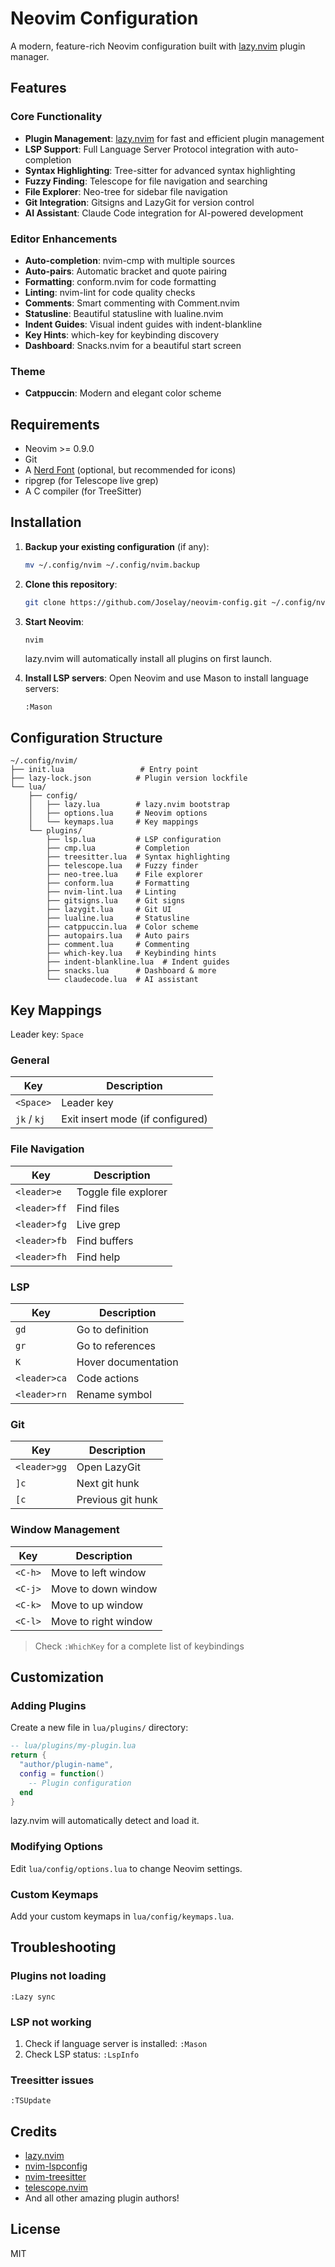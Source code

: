 # Neovim Configuration

A modern, feature-rich Neovim configuration built with [lazy.nvim](https://github.com/folke/lazy.nvim) plugin manager.

## Features

### Core Functionality
- **Plugin Management**: [lazy.nvim](https://github.com/folke/lazy.nvim) for fast and efficient plugin management
- **LSP Support**: Full Language Server Protocol integration with auto-completion
- **Syntax Highlighting**: Tree-sitter for advanced syntax highlighting
- **Fuzzy Finding**: Telescope for file navigation and searching
- **File Explorer**: Neo-tree for sidebar file navigation
- **Git Integration**: Gitsigns and LazyGit for version control
- **AI Assistant**: Claude Code integration for AI-powered development

### Editor Enhancements
- **Auto-completion**: nvim-cmp with multiple sources
- **Auto-pairs**: Automatic bracket and quote pairing
- **Formatting**: conform.nvim for code formatting
- **Linting**: nvim-lint for code quality checks
- **Comments**: Smart commenting with Comment.nvim
- **Statusline**: Beautiful statusline with lualine.nvim
- **Indent Guides**: Visual indent guides with indent-blankline
- **Key Hints**: which-key for keybinding discovery
- **Dashboard**: Snacks.nvim for a beautiful start screen

### Theme
- **Catppuccin**: Modern and elegant color scheme

## Requirements

- Neovim >= 0.9.0
- Git
- A [Nerd Font](https://www.nerdfonts.com/) (optional, but recommended for icons)
- ripgrep (for Telescope live grep)
- A C compiler (for TreeSitter)

## Installation

1. **Backup your existing configuration** (if any):
   ```bash
   mv ~/.config/nvim ~/.config/nvim.backup
   ```

2. **Clone this repository**:
   ```bash
   git clone https://github.com/Joselay/neovim-config.git ~/.config/nvim
   ```

3. **Start Neovim**:
   ```bash
   nvim
   ```

   lazy.nvim will automatically install all plugins on first launch.

4. **Install LSP servers**: Open Neovim and use Mason to install language servers:
   ```
   :Mason
   ```

## Configuration Structure

```
~/.config/nvim/
├── init.lua                 # Entry point
├── lazy-lock.json          # Plugin version lockfile
└── lua/
    ├── config/
    │   ├── lazy.lua        # lazy.nvim bootstrap
    │   ├── options.lua     # Neovim options
    │   └── keymaps.lua     # Key mappings
    └── plugins/
        ├── lsp.lua         # LSP configuration
        ├── cmp.lua         # Completion
        ├── treesitter.lua  # Syntax highlighting
        ├── telescope.lua   # Fuzzy finder
        ├── neo-tree.lua    # File explorer
        ├── conform.lua     # Formatting
        ├── nvim-lint.lua   # Linting
        ├── gitsigns.lua    # Git signs
        ├── lazygit.lua     # Git UI
        ├── lualine.lua     # Statusline
        ├── catppuccin.lua  # Color scheme
        ├── autopairs.lua   # Auto pairs
        ├── comment.lua     # Commenting
        ├── which-key.lua   # Keybinding hints
        ├── indent-blankline.lua  # Indent guides
        ├── snacks.lua      # Dashboard & more
        └── claudecode.lua  # AI assistant
```

## Key Mappings

Leader key: `Space`

### General
| Key | Description |
|-----|-------------|
| `<Space>` | Leader key |
| `jk` / `kj` | Exit insert mode (if configured) |

### File Navigation
| Key | Description |
|-----|-------------|
| `<leader>e` | Toggle file explorer |
| `<leader>ff` | Find files |
| `<leader>fg` | Live grep |
| `<leader>fb` | Find buffers |
| `<leader>fh` | Find help |

### LSP
| Key | Description |
|-----|-------------|
| `gd` | Go to definition |
| `gr` | Go to references |
| `K` | Hover documentation |
| `<leader>ca` | Code actions |
| `<leader>rn` | Rename symbol |

### Git
| Key | Description |
|-----|-------------|
| `<leader>gg` | Open LazyGit |
| `]c` | Next git hunk |
| `[c` | Previous git hunk |

### Window Management
| Key | Description |
|-----|-------------|
| `<C-h>` | Move to left window |
| `<C-j>` | Move to down window |
| `<C-k>` | Move to up window |
| `<C-l>` | Move to right window |

> Check `:WhichKey` for a complete list of keybindings

## Customization

### Adding Plugins

Create a new file in `lua/plugins/` directory:

```lua
-- lua/plugins/my-plugin.lua
return {
  "author/plugin-name",
  config = function()
    -- Plugin configuration
  end
}
```

lazy.nvim will automatically detect and load it.

### Modifying Options

Edit `lua/config/options.lua` to change Neovim settings.

### Custom Keymaps

Add your custom keymaps in `lua/config/keymaps.lua`.

## Troubleshooting

### Plugins not loading
```vim
:Lazy sync
```

### LSP not working
1. Check if language server is installed: `:Mason`
2. Check LSP status: `:LspInfo`

### Treesitter issues
```vim
:TSUpdate
```

## Credits

- [lazy.nvim](https://github.com/folke/lazy.nvim)
- [nvim-lspconfig](https://github.com/neovim/nvim-lspconfig)
- [nvim-treesitter](https://github.com/nvim-treesitter/nvim-treesitter)
- [telescope.nvim](https://github.com/nvim-telescope/telescope.nvim)
- And all other amazing plugin authors!

## License

MIT
